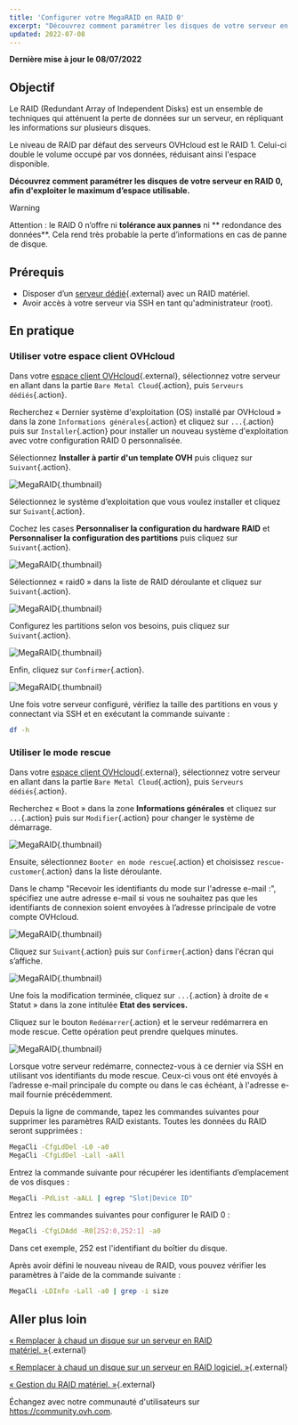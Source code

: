```yaml
---
title: 'Configurer votre MegaRAID en RAID 0'
excerpt: "Découvrez comment paramétrer les disques de votre serveur en RAID 0, afin d'exploiter le maximum d’espace utilisable"
updated: 2022-07-08
---
```


**Dernière mise à jour le 08/07/2022**
 
## Objectif

Le RAID (Redundant Array of Independent Disks) est un ensemble de techniques qui atténuent la perte de données sur un serveur, en répliquant les informations sur plusieurs disques.

Le niveau de RAID par défaut des serveurs OVHcloud est le RAID 1\. Celui-ci double le volume occupé par vos données, réduisant ainsi l'espace disponible.

**Découvrez comment paramétrer les disques de votre serveur en RAID 0, afin d'exploiter le maximum d’espace utilisable.**

> [!warning]
> 
> Attention : le RAID 0 n’offre ni **tolérance aux pannes** ni ** redondance des données**. Cela rend très probable la perte d’informations en cas de panne de disque.
> 

## Prérequis

- Disposer d’un [serveur dédié](https://www.ovhcloud.com/fr/bare-metal/){.external} avec un RAID matériel.
- Avoir accès à votre serveur via SSH en tant qu'administrateur (root).

## En pratique

### Utiliser votre espace client OVHcloud

Dans votre [espace client OVHcloud](https://www.ovh.com/auth/?action=gotomanager&from=https://www.ovh.com/fr/&ovhSubsidiary=fr){.external}, sélectionnez votre serveur en allant dans la partie `Bare Metal Cloud`{.action}, puis `Serveurs dédiés`{.action}. 

Recherchez « Dernier système d'exploitation (OS) installé par OVHcloud » dans la zone `Informations générales`{.action} et cliquez sur `...`{.action} puis sur `Installer`{.action} pour installer un nouveau système d'exploitation avec votre configuration RAID 0 personnalisée.

Sélectionnez **Installer à partir d'un template OVH** puis cliquez sur `Suivant`{.action}.

![MegaRAID](images/server_installation_raid0_1.png){.thumbnail}

Sélectionnez le système d’exploitation que vous voulez installer et cliquez sur `Suivant`{.action}.

Cochez les cases **Personnaliser la configuration du hardware RAID** et **Personnaliser la configuration des partitions** puis cliquez sur `Suivant`{.action}.

![MegaRAID](images/server_installation_raid0_2.png){.thumbnail}

Sélectionnez « raid0 » dans la liste de RAID déroulante et cliquez sur `Suivant`{.action}.

![MegaRAID](images/server_installation_raid0_3.png){.thumbnail}

Configurez les partitions selon vos besoins, puis cliquez sur `Suivant`{.action}.

![MegaRAID](images/server_installation_raid0_4.png){.thumbnail}

Enfin, cliquez sur `Confirmer`{.action}.

![MegaRAID](images/server_installation_raid0_5.png){.thumbnail}

Une fois votre serveur configuré, vérifiez la taille des partitions en vous y connectant via SSH et en exécutant la commande suivante :

```sh
df -h
```

### Utiliser le mode rescue

Dans votre [espace client OVHcloud](https://www.ovh.com/auth/?action=gotomanager&from=https://www.ovh.com/fr/&ovhSubsidiary=fr){.external}, sélectionnez votre serveur en allant dans la partie `Bare Metal Cloud`{.action}, puis `Serveurs dédiés`{.action}.

Recherchez « Boot » dans la zone **Informations générales** et cliquez sur `...`{.action} puis sur `Modifier`{.action} pour changer le système de démarrage.

![MegaRAID](images/rescue_mode_raid0_1.png){.thumbnail}

Ensuite, sélectionnez `Booter en mode rescue`{.action} et choisissez `rescue-customer`{.action} dans la liste déroulante.

Dans le champ "Recevoir les identifiants du mode sur l'adresse e-mail :", spécifiez une autre adresse e-mail si vous ne souhaitez pas que les identifiants de connexion soient envoyées à l’adresse principale de votre compte OVHcloud.

![MegaRAID](images/rescue_mode_raid0_2.png){.thumbnail}

Cliquez sur `Suivant`{.action} puis sur `Confirmer`{.action} dans l'écran qui s’affiche.

![MegaRAID](images/rescue_mode_raid0_3.png){.thumbnail}

Une fois la modification terminée, cliquez sur `...`{.action} à droite de « Statut » dans la zone intitulée **Etat des services.** 

Cliquez sur le bouton `Redémarrer`{.action} et le serveur redémarrera en mode rescue. Cette opération peut prendre quelques minutes. 

![MegaRAID](images/server_installation_raid0_6.png){.thumbnail}

Lorsque votre serveur redémarre, connectez-vous à ce dernier via SSH en utilisant vos identifiants du mode rescue. Ceux-ci vous ont été envoyés à l’adresse e-mail principale du compte ou dans le cas échéant, à l'adresse e-mail fournie précédemment.

Depuis la ligne de commande, tapez les commandes suivantes pour supprimer les paramètres RAID existants. Toutes les données du RAID seront supprimées :

```sh
MegaCli -CfgLdDel -L0 -a0
MegaCli -CfgLdDel -Lall -aAll
```

Entrez la commande suivante pour récupérer les identifiants d’emplacement de vos disques :

```sh
MegaCli -PdList -aALL | egrep "Slot|Device ID"
```

Entrez les commandes suivantes pour configurer le RAID 0 :

```sh
MegaCli -CfgLDAdd -R0[252:0,252:1] -a0
```

Dans cet exemple, 252 est l'identifiant du boîtier du disque.

Après avoir défini le nouveau niveau de RAID, vous pouvez vérifier les paramètres à l'aide de la commande suivante :

```sh
MegaCli -LDInfo -Lall -a0 | grep -i size
```

## Aller plus loin

[« Remplacer à chaud un disque sur un serveur en RAID matériel. »](/pages/bare_metal_cloud/dedicated_servers/hotswap_raid_hard){.external}

[« Remplacer à chaud un disque sur un serveur en RAID logiciel. »](/pages/bare_metal_cloud/dedicated_servers/hotswap_raid_soft){.external}

[« Gestion du RAID matériel. »](/pages/bare_metal_cloud/dedicated_servers/raid_hard){.external} 

Échangez avec notre communauté d'utilisateurs sur <https://community.ovh.com>.